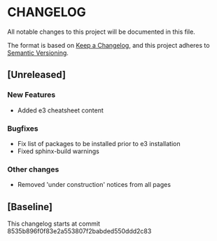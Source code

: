 # CHANGELOG
All notable changes to this project will be documented in this file.

The format is based on [Keep a Changelog](https://keepachangelog.com/en/1.0.0/),
and this project adheres to [Semantic Versioning](https://semver.org/spec/v2.0.0.html).

## [Unreleased]

### New Features
* Added e3 cheatsheet content

### Bugfixes
* Fix list of packages to be installed prior to e3 installation
* Fixed sphinx-build warnings

### Other changes
* Removed 'under construction' notices from all pages

## [Baseline]
This changelog starts at commit 8535b896f0f83e2a553807f2babded550ddd2c83
